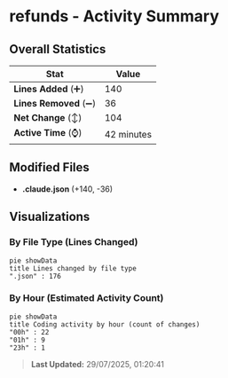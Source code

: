 # refunds - Activity Summary 

## Overall Statistics

| Stat                   | Value                                                             |
| ---------------------- | ----------------------------------------------------------------- |
| **Lines Added** (➕)   | 140                                          |
| **Lines Removed** (➖) | 36                                        |
| **Net Change** (↕)    | 104                |
| **Active Time** (⌚)   | 42 minutes |


## Modified Files
- **.claude.json** (+140, -36)

## Visualizations

### By File Type (Lines Changed)

```mermaid
pie showData
title Lines changed by file type
".json" : 176
```

### By Hour (Estimated Activity Count)

```mermaid
pie showData
title Coding activity by hour (count of changes)
"00h" : 22
"01h" : 9
"23h" : 1
```


> **Last Updated:** 29/07/2025, 01:20:41